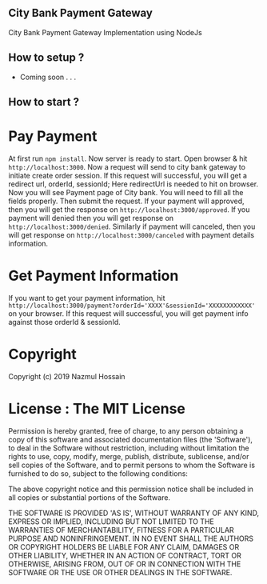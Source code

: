 ## City Bank Payment Gateway
City Bank Payment Gateway Implementation using NodeJs

## How to setup ?
- Coming soon . . .

## How to start ?
# Pay Payment
At first run `npm install`. Now server is ready to start. 
Open browser & hit `http://localhost:3000`. Now a request will send to city bank gateway to initiate create order session. If this request will successful, you will get a redirect url, orderId, sessionId; Here redirectUrl is needed to hit on browser. Now you will see Payment page of City bank. You will need to fill all the fields properly. Then submit the request. 
If your payment will approved, then you will get the response on `http://localhost:3000/approved`. 
If you payment will denied then you will get response on `http://localhost:3000/denied`. 
Similarly if payment will canceled, then you will get response on `http://localhost:3000/canceled` with payment details information.

# Get Payment Information
If you want to get your payment information, hit `http://localhost:3000/payment?orderId='XXXX'&sessionId='XXXXXXXXXXXX'` on your browser. If this request will successful, you will get payment info against those orderId & sessionId.

# Copyright

Copyright (c) 2019 Nazmul Hossain

# License : The MIT License

Permission is hereby granted, free of charge, to any person obtaining a copy of this software and associated documentation files (the 'Software'), to deal in the Software without restriction, including without limitation the rights to use, copy, modify, merge, publish, distribute, sublicense, and/or sell copies of the Software, and to permit persons to whom the Software is furnished to do so, subject to the following conditions:

The above copyright notice and this permission notice shall be included in all copies or substantial portions of the Software.

THE SOFTWARE IS PROVIDED 'AS IS', WITHOUT WARRANTY OF ANY KIND, EXPRESS OR IMPLIED, INCLUDING BUT NOT LIMITED TO THE WARRANTIES OF MERCHANTABILITY, FITNESS FOR A PARTICULAR PURPOSE AND NONINFRINGEMENT. IN NO EVENT SHALL THE AUTHORS OR COPYRIGHT HOLDERS BE LIABLE FOR ANY CLAIM, DAMAGES OR OTHER LIABILITY, WHETHER IN AN ACTION OF CONTRACT, TORT OR OTHERWISE, ARISING FROM, OUT OF OR IN CONNECTION WITH THE SOFTWARE OR THE USE OR OTHER DEALINGS IN THE SOFTWARE.
